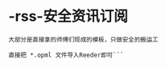 # -rss-安全资讯订阅

```把github师傅们的项目和自己平时看的网站做了收集，
大部分是直接拿的师傅们现成的模板，只做安全的搬运工

直接把 *.opml 文件导入Reeder即可```
